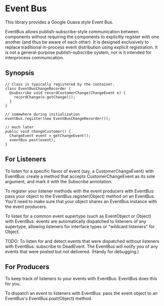 Event Bus
=========

This library provides a Google Guava style Event Bus.

EventBus allows publish-subscribe-style communication between components without requiring the components to explicitly register with one another (and thus be aware of each other). It is designed exclusively to replace traditional in-process event distribution using explicit registration. It is not a general-purpose publish-subscribe system, nor is it intended for interprocess communication.

Synopsis
--------

    // Class is typically registered by the container.
    class EventBusChangeRecorder {
      @subscribe void recordCustomerChange(ChangeEvent e) {
        recordChange(e.getChange());
      }
    }

    // somewhere during initialization
    eventBus.register(new EventBusChangeRecorder());

    // much later
    public void changeCustomer() {
      ChangeEvent event = getChangeEvent();
      eventBus.post(event);
    }

For Listeners
-------------

To listen for a specific flavor of event (say, a CustomerChangeEvent) with EventBus: create a method that accepts CustomerChangeEvent as its sole argument, and mark it with the Subscribe annotation.

To register your listener methods with the event producers with EventBus: pass your object to the EventBus.register(Object) method on an EventBus. You'll need to make sure that your object shares an EventBus instance with the event producers.

To listen for a common event supertype (such as EventObject or Object) with EventBus: events are automatically dispatched to listeners of any supertype, allowing listeners for interface types or "wildcard listeners" for Object.

TODO:
To listen for and detect events that were dispatched without listeners with EventBus: subscribe to DeadEvent. The EventBus will notify you of any events that were posted but not delivered. (Handy for debugging.)

For Producers
-------------

To keep track of listeners to your events with EventBus: EventBus does this for you.

To dispatch an event to listeners with EventBus: pass the event object to an EventBus's EventBus.post(Object) method.
